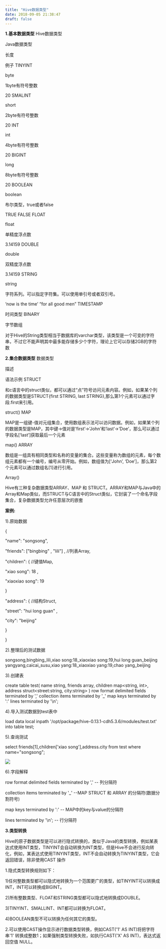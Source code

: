 ```yaml
---
title: "Hive数据类型"
date: 2018-09-05 21:38:47
draft: false
---
```

**1.基本数据类型**
Hive数据类型
 
Java数据类型
 
长度
 
例子 TINYINT
 
byte
 
1byte有符号整数
 
20 SMALINT
 
short
 
2byte有符号整数
 
20 INT
 
int
 
4byte有符号整数
 
20 BIGINT
 
long
 
8byte有符号整数
 
20 BOOLEAN
 
boolean
 
布尔类型，true或者false
 
TRUE FALSE FLOAT
 
float
 
单精度浮点数
 
3.14159 DOUBLE
 
double
 
双精度浮点数
 
3.14159 STRING
 
string
 
字符系列。可以指定字符集。可以使用单引号或者双引号。
 
‘now is the time’ “for all good men” TIMESTAMP
 
 
时间类型 BINARY
 
 
字节数组

对于Hive的String类型相当于数据库的varchar类型，该类型是一个可变的字符串，不过它不能声明其中最多能存储多少个字符，理论上它可以存储2GB的字符数

**2.集合数据类型**
数据类型
 
描述
 
语法示例 STRUCT
 
和c语言中的struct类似，都可以通过“点”符号访问元素内容。例如，如果某个列的数据类型是STRUCT{first STRING, last STRING},那么第1个元素可以通过字段.first来引用。
 
struct() MAP
 
MAP是一组键-值对元组集合，使用数组表示法可以访问数据。例如，如果某个列的数据类型是MAP，其中键->值对是’first’->’John’和’last’->’Doe’，那么可以通过字段名[‘last’]获取最后一个元素
 
map() ARRAY
 
数组是一组具有相同类型和名称的变量的集合。这些变量称为数组的元素，每个数组元素都有一个编号，编号从零开始。例如，数组值为[‘John’, ‘Doe’]，那么第2个元素可以通过数组名[1]进行引用。
 
Array()

Hive有三种复杂数据类型ARRAY、MAP 和 STRUCT。ARRAY和MAP与Java中的Array和Map类似，而STRUCT与C语言中的Struct类似，它封装了一个命名字段集合，复杂数据类型允许任意层次的嵌套

**案例:**

1).原始数据

{

"name": "songsong",

"friends": ["bingbing" , "lili"] , //列表Array,

"children": { //键值Map,

"xiao song": 18 ,

"xiaoxiao song": 19

}

"address": { //结构Struct,

"street": "hui long guan" ,

"city": "beijing"

}

}

2).整理后的测试数据

songsong,bingbing_lili,xiao song:18_xiaoxiao song:19,hui long guan_beijing
yangyang,caicai_susu,xiao yang:18_xiaoxiao yang:19,chao yang_beijing

3).创建表

create table test(
name string,
friends array<string>,
children map<string, int>,
address struct<street:string, city:string>
)
row format delimited fields terminated by ','
collection items terminated by '_'
map keys terminated by ':'
lines terminated by '\n';

4).导入测试数据到test表中

load data local inpath '/opt/package/hive-0.13.1-cdh5.3.6/modules/test.txt' into table test;

5).查询测试

select friends[1],children['xiao song'],address.city from test where name="songsong";

![](https://img-blog.csdn.net/20180905213444270?watermark/2/text/aHR0cHM6Ly9ibG9nLmNzZG4ubmV0L3lzXzIzMDAxNA==/font/5a6L5L2T/fontsize/400/fill/I0JBQkFCMA==/dissolve/70)

6).字段解释

row format delimited fields terminated by ',' -- 列分隔符

collection items terminated by '_' --MAP STRUCT 和 ARRAY 的分隔符(数据分割符号)

map keys terminated by ':' -- MAP中的key与value的分隔符

lines terminated by '\n'; -- 行分隔符

**3.类型转换**

Hive的原子数据类型是可以进行隐式转换的，类似于Java的类型转换，例如某表达式使用INT类型，TINYINT会自动转换为INT类型，但是Hive不会进行反向转化，例如，某表达式使用TINYINT类型，INT不会自动转换为TINYINT类型，它会返回错误，除非使用CAST 操作

1.隐式类型转换规则如下：

1)任何整数类型都可以隐式地转换为一个范围更广的类型，如TINYINT可以转换成INT，INT可以转换成BIGINT。

2)所有整数类型、FLOAT和STRING类型都可以隐式地转换成DOUBLE。

3)TINYINT、SMALLINT、INT都可以转换为FLOAT。

4)BOOLEAN类型不可以转换为任何其它的类型。

2.可以使用CAST操作显示进行数据类型转换，例如CAST('1' AS INT)将把字符串'1' 转换成整数1；如果强制类型转换失败，如执行CAST('X' AS INT)，表达式返回空值 NULL。